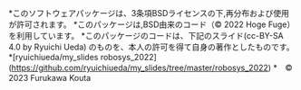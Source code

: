 *このソフトウェアパッケージは、3条項BSDライセンスの下,再分布および使用が許可されます。
*このパッケージは,BSD由来のコード（© 2022 Hoge Fuge）を利用しています。
*このパッケージのコードは、下記のスライド(cc-BY-SA 4.0 by Ryuichi Ueda) のものを、本人の許可を得て自身の著作としたものです。
   *[ryuichiueda/my_slides robosys_2022] (https://github.com/ryuichiueda/my_slides/tree/master/robosys_2022)
*　© 2023 Furukawa Kouta
 
